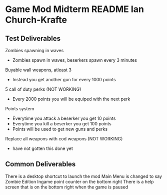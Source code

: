 # Game Mod Midterm README Ian Church-Krafte
## Test Deliverables
Zombies spawning in waves
- Zombies spawn in waves, beserkers spawn every 3 minutes

Buyable wall weapons, atleast 3
- Instead you get another gun for every 1000 points

5 call of duty perks (NOT WORKING)
- Every 2000 points you will be equiped with the next perk

Points system
- Everytime you attack a beserker you get 10 points
- Everytime you kill a beserker you get 100 points
- Points will be used to get new guns and perks

Replace all weapons with cod weapons (NOT WORKING)
- have not gotten this done yet

## Common Deliverables

There is a desktop shortcut to launch the mod
Main Menu is changed to say Zombie Edition
Ingame point counter on the bottom right
There is a help screen that is on the bottom right when the game is paused
